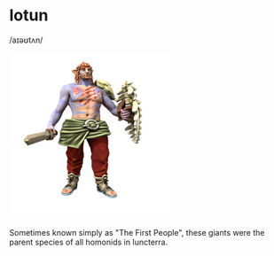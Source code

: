 # Iotun
/aɪəʊtʌn/

![](iotun.png)

Sometimes known simply as "The First People", these giants were the parent species of all homonids in Iuncterra.